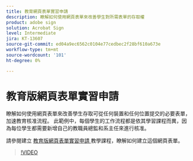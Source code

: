 ```yaml
---
title: 教育網頁表單實習申請
description: 瞭解如何使用網頁表單來改善學生對所需表單的存取權
product: adobe sign
solution: Acrobat Sign
level: Intermediate
jira: KT-13607
source-git-commit: ed04a9ec6562c0104e77cedbec2f28bf610a673e
workflow-type: tm+mt
source-wordcount: '101'
ht-degree: 0%

---
```


# 教育版網頁表單實習申請

瞭解如何使用網頁表單來改善學生存取可從任何裝置和任何位置提交的必要表單，加速教育核准流程。 此範例中，每個學生的工作流程都是依其學習課程而異，因為每位學生都需要新增自己的教職員總監和系主任來進行核准。

請參閱建立 [ 教育版網頁表單實習申請 ](usecase-edu-intern-create.md) 教學課程，瞭解如何建立這個網頁表單。

>[!VIDEO](https://video.tv.adobe.com/v/3421773?quality=12&learn=on&hidetitle=true)

